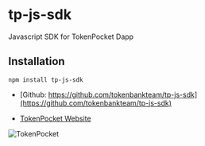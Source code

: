 # tp-js-sdk

Javascript SDK for TokenPocket Dapp

## Installation


`npm install tp-js-sdk`



* [Github: https://github.com/tokenbankteam/tp-js-sdk](https://github.com/tokenbankteam/tp-js-sdk) 


* [TokenPocket Website](https://www.mytokenpocket.vip/) 

![TokenPocket](http://tokenpocket.gz.bcebos.com/TokenPocket-logo-h.png)